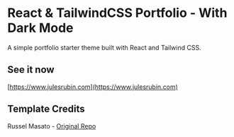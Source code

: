 # React & TailwindCSS Portfolio - With Dark Mode

A simple portfolio starter theme built with React and Tailwind CSS.

## See it now

[https://www.julesrubin.com](https://www.julesrubin.com)

## Template Credits

Russel Masato - [Original Repo](https://github.com/Russell1130/react-tailwind)

